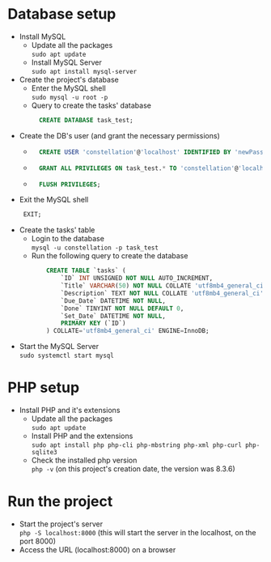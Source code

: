 # Database setup
- Install MySQL
    - Update all the packages<br>
      ```sudo apt update```
    - Install MySQL Server<br>
      ```sudo apt install mysql-server```
- Create the project's database
    - Enter the MySQL shell<br>
      ```sudo mysql -u root -p```
    - Query to create the tasks' database<br>
      ```sql
        CREATE DATABASE task_test;
      ```
- Create the DB's user (and grant the necessary permissions)
    - ```sql
        CREATE USER 'constellation'@'localhost' IDENTIFIED BY 'newPassword';
        ```
    - ```sql
        GRANT ALL PRIVILEGES ON task_test.* TO 'constellation'@'localhost';
        ```
    - ```sql
        FLUSH PRIVILEGES;
        ```
- Exit the MySQL shell
    ```sql
     EXIT;
    ```
- Create the tasks' table
    - Login to the database<br>
        ```mysql -u constellation -p task_test```
    - Run the following query to create the database
        ```sql 
            CREATE TABLE `tasks` (
                `ID` INT UNSIGNED NOT NULL AUTO_INCREMENT,
                `Title` VARCHAR(50) NOT NULL COLLATE 'utf8mb4_general_ci',
                `Description` TEXT NOT NULL COLLATE 'utf8mb4_general_ci',
                `Due_Date` DATETIME NOT NULL,
                `Done` TINYINT NOT NULL DEFAULT 0,
                `Set_Date` DATETIME NOT NULL,
                PRIMARY KEY (`ID`)
            ) COLLATE='utf8mb4_general_ci' ENGINE=InnoDB;
        ```
- Start the MySQL Server<br>
    ```sudo systemctl start mysql```

# PHP setup
- Install PHP and it's extensions
    - Update all the packages<br>
    ```sudo apt update```
    - Install PHP and the extensions <br>
    ```sudo apt install php php-cli php-mbstring php-xml php-curl php-sqlite3```
    - Check the installed php version <br>
    ```php -v``` (on this project's creation date, the version was 8.3.6)

# Run the project
- Start the project's server<br>
    ```php -S localhost:8000``` (this will start the server in the localhost, on the port 8000)
- Access the URL (localhost:8000) on a browser